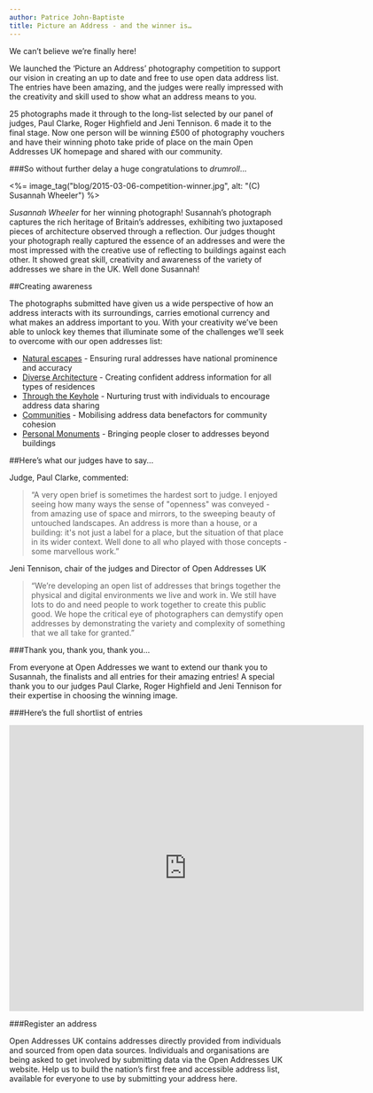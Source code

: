 ```yaml
---
author: Patrice John-Baptiste
title: Picture an Address - and the winner is…
---
```


We can’t believe we’re finally here!

We launched the ‘Picture an Address’ photography competition to support our vision in creating an up to date and free to use open data address list. The entries have been amazing, and the judges were really impressed with the creativity and skill used to show what an address means to you.

25 photographs made it through to the long-list selected by our panel of judges, Paul Clarke, Roger Highfield and Jeni Tennison. 6 made it to the final stage. Now one person will be winning £500 of photography vouchers and have their winning photo take pride of place on the main Open Addresses UK homepage and shared with our community.

###So without further delay a huge congratulations to *drumroll*...

<%= image_tag("blog/2015-03-06-competition-winner.jpg", alt: "(C) Susannah Wheeler") %>

_Susannah Wheeler_ for her winning photograph! Susannah’s photograph captures the rich heritage of Britain’s addresses, exhibiting two juxtaposed pieces of architecture observed through a reflection. Our judges thought your photograph really captured the essence of an addresses and were the most impressed with the creative use of reflecting to buildings against each other. It showed great skill, creativity and awareness of the variety of addresses we share in the UK. Well done Susannah!

##Creating awareness

The photographs submitted have given us a wide perspective of how an address interacts with its surroundings, carries emotional currency and what makes an address important to you. With your creativity we’ve been able to unlock key themes that illuminate some of the challenges we’ll seek to overcome with our open addresses list:

* [Natural escapes](https://alpha.openaddressesuk.org/blog/2015/03/03/natural-escapes) - Ensuring rural addresses have national prominence and accuracy
* [Diverse Architecture](https://alpha.openaddressesuk.org/blog/2015/03/03/diverse-architecture) - Creating confident address information for all types of residences
* [Through the Keyhole](https://alpha.openaddressesuk.org/blog/2015/03/04/through-the-keyhole) - Nurturing trust with individuals to encourage address data sharing
* [Communities](https://alpha.openaddressesuk.org/blog/2015/03/05/communities-shortlist) - Mobilising address data benefactors for community cohesion
* [Personal Monuments](https://alpha.openaddressesuk.org/blog/2015/03/05/personal-monuments) - Bringing people closer to addresses beyond buildings

##Here’s what our judges have to say...

Judge, Paul Clarke, commented:

> “A very open brief is sometimes the hardest sort to judge. I enjoyed seeing how many ways the sense of "openness" was conveyed - from amazing use of space and mirrors, to the sweeping beauty of untouched landscapes. An address is more than a house, or a building: it's not just a label for a place, but the situation of that place in its wider context. Well done to all who played with those concepts - some marvellous work.”

Jeni Tennison, chair of the judges and Director of Open Addresses UK

> “We’re developing an open list of addresses that brings together the physical and digital environments we live and work in. We still have lots to do and need people to work together to create this public good.  We hope the critical eye of photographers can demystify open addresses by demonstrating the variety and complexity of something that we all take for granted.”

###Thank you, thank you, thank you…

From everyone at Open Addresses we want to extend our thank you to Susannah, the finalists and all entries for their amazing entries! A special thank you to our judges Paul Clarke, Roger Highfield and Jeni Tennison for their expertise in choosing the winning image.

###Here’s the full shortlist of entries

<iframe src="https://www.flickr.com/photos/129754713@N03/16722785962/in/photostream/player/" width="640" height="516" frameborder="0" allowfullscreen webkitallowfullscreen mozallowfullscreen oallowfullscreen msallowfullscreen></iframe>

###Register an address

Open Addresses UK contains addresses directly provided from individuals and sourced from open data sources. Individuals and organisations are being asked to get involved by submitting data via the Open Addresses UK website. Help us to build the nation’s first free and accessible address list, available for everyone to use by submitting your address here.
